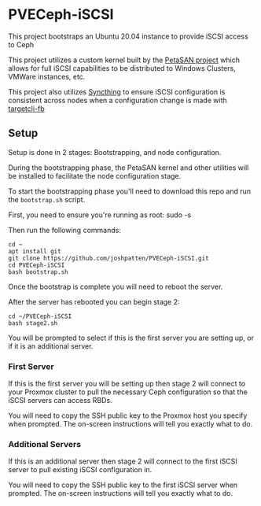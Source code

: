# PVECeph-iSCSI
This project bootstraps an Ubuntu 20.04 instance to provide iSCSI access to Ceph

This project utilizes a custom kernel built by the [PetaSAN project](https://www.petasan.org/) which allows for full iSCSI capabilities to be distributed to Windows Clusters, VMWare instances, etc.

This project also utilizes [Syncthing](https://syncthing.net/) to ensure iSCSI configuration is consistent across nodes when a configuration change is made with [targetcli-fb](https://github.com/open-iscsi/targetcli-fb)

## Setup
Setup is done in 2 stages: Bootstrapping, and node configuration.

During the bootstrapping phase, the PetaSAN kernel and other utilities will be installed to facilitate the node configuration stage.

To start the bootstrapping phase you'll need to download this repo and run the `bootstrap.sh` script.

First, you need to ensure you're running as root:
    sudo -s

Then run the following commands:

    cd ~
    apt install git
    git clone https://github.com/joshpatten/PVECeph-iSCSI.git
    cd PVECeph-iSCSI
    bash bootstrap.sh

Once the bootstrap is complete you will need to reboot the server.

After the server has rebooted you can begin stage 2:

    cd ~/PVECeph-iSCSI
    bash stage2.sh

You will be prompted to select if this is the first server you are setting up, or if it is an additional server.

### First Server
If this is the first server you will be setting up then stage 2 will connect to your Proxmox cluster to pull the necessary Ceph configuration so that the iSCSI servers can access RBDs.

You will need to copy the SSH public key to the Proxmox host you specify when prompted. The on-screen instructions will tell you exactly what to do.

### Additional Servers
If this is an additional server then stage 2 will connect to the first iSCSI server to pull existing iSCSI configuration in.

You will need to copy the SSH public key to the first iSCSI server when prompted. The on-screen instructions will tell you exactly what to do.
